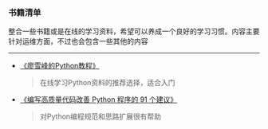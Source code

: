 ### 书籍清单

整合一些书籍或是在线的学习资料，希望可以养成一个良好的学习习惯。内容主要针对运维方面，不过也会包含一些其他的内容

----

- [《廖雪峰的Python教程》](https://www.liaoxuefeng.com/wiki/1016959663602400)
  >在线学习Python资料的推荐选择，适合入门

- [《编写高质量代码改善 Python 程序的 91 个建议》](https://l1nwatch.gitbook.io/writing_solid_python_code_gitbook/)
  >对Python编程规范和思路扩展很有帮助
